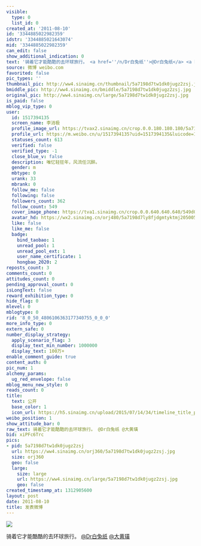 ```yaml
---
visible:
  type: 0
  list_id: 0
created_at: '2011-08-10'
id: '3344885022982359'
idstr: '3344885021643074'
mid: '3344885022982359'
can_edit: false
show_additional_indication: 0
text: '骑着它才能酷酷的去环球旅行。 <a href=''/n/Dr白兔纸''>@Dr白兔纸</a> <a href=''/n/大黄璜''>@大黄璜</a> '
source: 微博 weibo.com
favorited: false
pic_types: ''
thumbnail_pic: http://ww4.sinaimg.cn/thumbnail/5a7198d7tw1dk0jugz2zsj.jpg
bmiddle_pic: http://ww4.sinaimg.cn/bmiddle/5a7198d7tw1dk0jugz2zsj.jpg
original_pic: http://ww4.sinaimg.cn/large/5a7198d7tw1dk0jugz2zsj.jpg
is_paid: false
mblog_vip_type: 0
user:
  id: 1517394135
  screen_name: 李消极
  profile_image_url: https://tvax2.sinaimg.cn/crop.0.0.180.180.180/5a7198d7ly8fjdgmtyktmj20500500so.jpg?KID=imgbed,tva&Expires=1606399911&ssig=4TBs6%2FziDE
  profile_url: https://m.weibo.cn/u/1517394135?uid=1517394135&luicode=10000011&lfid=2304131517394135_-_WEIBO_SECOND_PROFILE_WEIBO
  statuses_count: 613
  verified: false
  verified_type: -1
  close_blue_v: false
  description: 唯忆轻狂年，风流任沉醉。
  gender: m
  mbtype: 0
  urank: 33
  mbrank: 0
  follow_me: false
  following: false
  followers_count: 362
  follow_count: 549
  cover_image_phone: https://tva1.sinaimg.cn/crop.0.0.640.640.640/549d0121tw1egm1kjly3jj20hs0hsq4f.jpg
  avatar_hd: https://wx2.sinaimg.cn/orj480/5a7198d7ly8fjdgmtyktmj20500500so.jpg
  like: false
  like_me: false
  badge:
    bind_taobao: 1
    unread_pool: 1
    unread_pool_ext: 1
    user_name_certificate: 1
    hongbao_2020: 2
reposts_count: 3
comments_count: 0
attitudes_count: 0
pending_approval_count: 0
isLongText: false
reward_exhibition_type: 0
hide_flag: 0
mlevel: 0
mblogtype: 0
rid: '8_0_50_4806106363177340755_0_0_0'
more_info_type: 0
extern_safe: 0
number_display_strategy:
  apply_scenario_flag: 3
  display_text_min_number: 1000000
  display_text: 100万+
enable_comment_guide: true
content_auth: 0
pic_num: 1
alchemy_params:
  ug_red_envelope: false
mblog_menu_new_style: 0
reads_count: 0
title:
  text: 公开
  base_color: 1
  icon_url: https://h5.sinaimg.cn/upload/2015/07/14/34/timeline_title_public_default.png
weibo_position: 1
show_attitude_bar: 0
raw_text: 骑着它才能酷酷的去环球旅行。 @Dr白兔纸 @大黄璜 ​​​
bid: xiPFc6Trc
pics:
- pid: 5a7198d7tw1dk0jugz2zsj
  url: https://ww4.sinaimg.cn/orj360/5a7198d7tw1dk0jugz2zsj.jpg
  size: orj360
  geo: false
  large:
    size: large
    url: https://ww4.sinaimg.cn/large/5a7198d7tw1dk0jugz2zsj.jpg
    geo: false
created_timestamp_at: 1312905600
layout: post
date: 2011-08-10
title: 发表微博
---
```


![](http://ww4.sinaimg.cn/large/5a7198d7tw1dk0jugz2zsj.jpg)

骑着它才能酷酷的去环球旅行。 <a href='/n/Dr白兔纸'>@Dr白兔纸</a> <a href='/n/大黄璜'>@大黄璜</a> 


